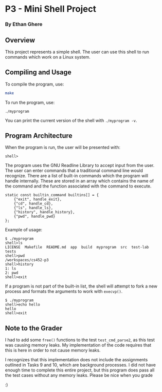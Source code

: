 # P3 - Mini Shell Project
### By Ethan Ghere

## Overview
This project represents a simple shell. The user can use this shell to 
run commands which work on a Linux system. 

## Compiling and Usage

To compile the program, use:
```bash
make
```

To run the program, use:
```
./myprogram
```
You can print the current version of the shell with `./myprogram -v`.

## Program Architecture

When the program is run, the user will be presented with:

```
shell>
```

The program uses the GNU Readline Library to accept input from the user. 
The user can enter commands that a traditional command line would recognize. 
There are a list of built-in commands which the program will handle 
internally. These are stored in an array which contains the name of the
command and the function associated with the command to execute. 

```
static const builtin_command builtins[] = {
    {"exit", handle_exit},
    {"cd", handle_cd},
    {"ls", handle_ls},
    {"history", handle_history},
    {"pwd", handle_pwd}
};
```

Example of usage:
```
$ ./myprogram 
shell>ls
LICENSE  Makefile  README.md  app  build  myprogram  src  test-lab  tests
shell>pwd
/workspaces/cs452-p3
shell>history
1: ls
2: pwd
shell>exit
```

If a program is not part of the built-in list, the shell will attempt to 
fork a new process and formats the arguments to work with `execvp()`. 

```
$ ./myprogram 
shell>echo hello
hello
shell>exit
```

## Note to the Grader

I had to add some `free()` functions to the test `test_cmd_parse2`, as 
this test was causing memory leaks. My implementation of the code requires 
that this is here in order to not cause memory leaks. 

I recognizes that this implementation does not include the assignments 
outlined in Tasks 9 and 10, which are background processes. I did not have
enough time to complete this entire project, but this program does pass
all the test cases without any memory leaks. Please be nice when you grade

:)